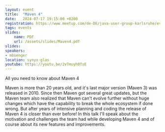 ```yaml
---
layout: event
title:  "Maven 4"
date:   2024-07-17 19:15:00 +0200
registration: https://www.meetup.com/de-DE/java-user-group-karlsruhe/events/299957683/
tags: events
slides:
    name: PDF
    url: /assets/slides/Maven4.pdf
slides: 
speakers:
- mbuenger
location: synyx-glas
youtube: https://youtu.be/2vTmuyh0TsE
---
```


All you need to know about Maven 4

Maven is more than 20 years old, and it's last major version (Maven 3) was released in 2010. Since then Maven got several great updates, but the Maven team also realized that Maven can't evolve further without huge changes which have the capability to break the whole ecosystem if done wrong. But after years of intensive planning and coding the release of Maven 4 is closer than ever before!
In this talk I'll speak about the motivation and challenges the team had while developing Maven 4 and of course about its new features and improvements.
